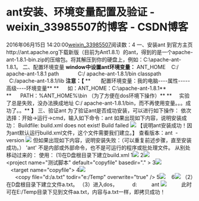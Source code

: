 # ant安装、环境变量配置及验证 - weixin_33985507的博客 - CSDN博客
2016年06月15日 14:20:00[weixin_33985507](https://me.csdn.net/weixin_33985507)阅读数：4
一、安装ant
到官方主页http://ant.apache.org下载新版（目前为Ant1.8.1）的ant，得到的是一个apache-ant-1.8.1-bin.zip的压缩包。将其解压到你的硬盘上，例如：C:\apache-ant-1.8.1。
二、配置环境变量
**window中设置ant环境变量：**
ANT_HOME    C:/ apache-ant-1.8.1
path             C:/ apache-ant-1.8.1/bin
classpath      C:/apache-ant-1.8.1/lib
**注意：【**
**　　配置环境变量：我的电脑----属性-----高级----环境变量**
**      如：ANT_HOME：C:\apache-ant-1.8.1**
**      PATH：%ANT_HOME%\bin （为了方便在dos环境下操作）**
**     实验了总是失败，没办法换成地址 C:/ apache-ant-1.8.1/bin，而不再使用变量。。。成功了。。**
**】**
三、验证ant
为了验证ant是否成功安装，可以进行如下操作：
依次选择：开始->运行->cmd，输入如下命令：ant
如果出现如下内容，说明安装成功：
Buildfile: build.xml does not exist!
Build failed
![](https://img-my.csdn.net/uploads/201211/12/1352718174_5230.png)
【说明ant安装成功！因为ant默认运行build.xml文件，这个文件需要我们建立。】
查看版本：ant  -version
![](https://img-my.csdn.net/uploads/201211/12/1352718184_3525.png)
但如果出现如下内容，说明安装失败：（可以重复前述步骤，直至安装成功。）
'ant' 不是内部或外部命令，也不是可运行的程序或批处理文件。
从别处移动过来的：
使用：
(1)在D盘根目录下建立build.xml
1![](http://www.cnitblog.com/Images/OutliningIndicators/None.gif)<?xml version="1.0" encoding="GBK"?>
2![](http://www.cnitblog.com/Images/OutliningIndicators/None.gif)<project name="测试脚本" default="copyfile" basedir="." >
3![](http://www.cnitblog.com/Images/OutliningIndicators/None.gif)   <target name="copyfile">
4![](http://www.cnitblog.com/Images/OutliningIndicators/None.gif)      <copy file="d:/a.txt" todir="e:/Temp" overwrite="true" />
5![](http://www.cnitblog.com/Images/OutliningIndicators/None.gif)   </target>
6![](http://www.cnitblog.com/Images/OutliningIndicators/None.gif)</project>
（2）在D盘根目录下建立文件a.txt。
（3）进入dos，
         d:
         ant
![](http://www.cnitblog.com/images/cnitblog_com/intrl/1.jpg)
         此时可在E:/Temp目录下见到文件aa.txt，内容与a.txt一样，即拷贝成功！
